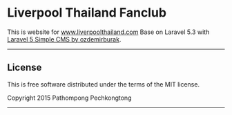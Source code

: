 # Liverpool Thailand Fanclub
This is website for www.liverpoolthailand.com Base on Laravel 5.3 with <a target="_blank" href="https://github.com/ozdemirburak/laravel-5-simple-cms">Laravel 5 Simple CMS by ozdemirburak</a>.

-----

## License

This is free software distributed under the terms of the MIT license.

Copyright 2015 Pathompong Pechkongtong

-----